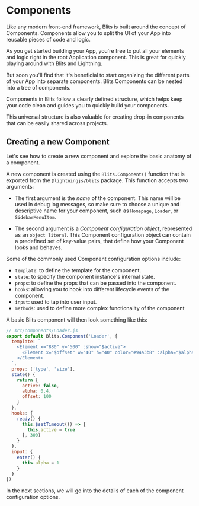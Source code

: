 # Components

Like any modern front-end framework, Blits is built around the concept of Components. Components allow you to split the UI of your App into
reusable pieces of code and logic.

As you get started building your App, you're free to put all your elements and logic right in the root Application component.
This is great for quickly playing around with Blits and Lightning.

But soon you'll find that it's beneficial to start organizing the different parts of your App into separate components. Blits Components can be nested into a tree of components.

Components in Blits follow a clearly defined structure, which helps keep your code clean and guides you to quickly build your components.

This universal structure is also valuable for creating drop-in components that can be easily shared across projects.

## Creating a new Component

Let's see how to create a new component and explore the basic anatomy of a component.

A new component is created using the `Blits.Component()` function that is exported from the `@lightningjs/blits` package. This function accepts two arguments:

- The first argument is the _name_ of the component. This name will be used in debug log messages, so make sure to choose a unique and descriptive name for your component, such as `Homepage`, `Loader`, or `SidebarMenuItem`.

- The second argument is a _Component configuration object_, represented as an `object literal`. This Component configuration object can contain a predefined set of key-value pairs, that define how your Component looks and behaves.

Some of the commonly used Component configuration options include:

   - `template`: to define the template for the component.
   - `state`: to specify the component instance's internal state.
   - `props`: to define the props that can be passed into the component.
   - `hooks`: allowing you to hook into different lifecycle events of the component.
   - `input`: used to tap into user input.
   - `methods`: used to define more complex functionality of the component

A basic Blits component will then look something like this:

```js
// src/components/Loader.js
export default Blits.Component('Loader', {
  template: `
    <Element x="880" y="500" :show="$active">
      <Element x="$offset" w="40" h="40" color="#94a3b8" :alpha="$alpha" />
    </Element>
  `,
  props: ['type', 'size'],
  state() {
    return {
      active: false,
      alpha: 0.4,
      offset: 100
    }
  },
  hooks: {
    ready() {
      this.$setTimeout(() => {
        this.active = true
      }, 300)
    }
  },
  input: {
    enter() {
      this.alpha = 1
    }
  }
})
```

In the next sections, we will go into the details of each of the component configuration options.

